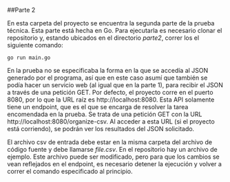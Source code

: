 ##Parte 2

En esta carpeta del proyecto se encuentra la segunda parte de la prueba técnica. Esta parte está hecha en Go. Para ejecutarla es necesario clonar el repositorio y, estando ubicados en el directorio *parte2*, correr los el siguiente comando:

```go run main.go ```

En la prueba no se especificaba la forma en la que se accedía al JSON generado por el programa, así que en este caso asumí que también se podía hacer un servicio web (al igual que en la parte 1), para recibir el JSON a través de una petición GET. Por defecto, el proyecto corre en el puerto 8080, por lo que la URL raíz es http://localhost:8080. Esta API solamente tiene un endpoint, que es el que se encarga de resolver la tarea encomendada en la prueba. Se trata de una petición GET con la URL http://localhost:8080/organize-csv. Al acceder a esta URL (si el proyecto está corriendo), se podrán ver los resultados del JSON solicitado.

El archivo csv de entrada debe estar en la misma carpeta del archivo de código fuente y debe llamarse *file.csv*. En el repositorio hay un archivo de ejemplo. Este archivo puede ser modificado, pero para que los cambios se vean reflejados en el endpoint, es necesario detener la ejecución y volver a correr el comando especificado al principio. 